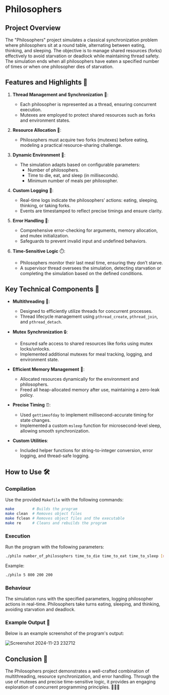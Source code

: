 # Philosophers



## Project Overview

The "Philosophers" project simulates a classical synchronization problem where philosophers sit at a round table, alternating between eating, thinking, and sleeping. The objective is to manage shared resources (forks) effectively to avoid starvation or deadlock while maintaining thread safety. The simulation ends when all philosophers have eaten a specified number of times or when one philosopher dies of starvation.



## Features and Highlights 🌟

1. **Thread Management and Synchronization** 🧵:
   - Each philosopher is represented as a thread, ensuring concurrent execution.
   - Mutexes are employed to protect shared resources such as forks and environment states.

2. **Resource Allocation** 🍴:
   - Philosophers must acquire two forks (mutexes) before eating, modeling a practical resource-sharing challenge.

3. **Dynamic Environment** 🔄:
   - The simulation adapts based on configurable parameters:
     - Number of philosophers.
     - Time to die, eat, and sleep (in milliseconds).
     - Minimum number of meals per philosopher.

4. **Custom Logging** 📝:
   - Real-time logs indicate the philosophers’ actions: eating, sleeping, thinking, or taking forks.
   - Events are timestamped to reflect precise timings and ensure clarity.

5. **Error Handling** 🚨:
   - Comprehensive error-checking for arguments, memory allocation, and mutex initialization.
   - Safeguards to prevent invalid input and undefined behaviors.

6. **Time-Sensitive Logic** ⏱️:
   - Philosophers monitor their last meal time, ensuring they don’t starve.
   - A supervisor thread oversees the simulation, detecting starvation or completing the simulation based on the defined conditions.



## Key Technical Components 🔧

- **Multithreading** 🧵:
  - Designed to efficiently utilize threads for concurrent processes.
  - Thread lifecycle management using `pthread_create`, `pthread_join`, and `pthread_detach`.

- **Mutex Synchronization** 🔒:
  - Ensured safe access to shared resources like forks using mutex locks/unlocks.
  - Implemented additional mutexes for meal tracking, logging, and environment state.

- **Efficient Memory Management** 💾:
  - Allocated resources dynamically for the environment and philosophers.
  - Freed all heap-allocated memory after use, maintaining a zero-leak policy.

- **Precise Timing** ⏰:
  - Used `gettimeofday` to implement millisecond-accurate timing for state changes.
  - Implemented a custom `msleep` function for microsecond-level sleep, allowing smooth synchronization.

- **Custom Utilities**:
  - Included helper functions for string-to-integer conversion, error logging, and thread-safe logging.


## How to Use 🛠️

### Compilation

Use the provided `Makefile` with the following commands:

```bash
make        # Builds the program
make clean  # Removes object files
make fclean # Removes object files and the executable
make re     # Cleans and rebuilds the program
```
### Execution

Run the program with the following parameters:

```bash
./philo number_of_philosophers time_to_die time_to_eat time_to_sleep [number_of_times_each_philosopher_must_eat]
```
Example:

```bash
./philo 5 800 200 200
```
### Behaviour

The simulation runs with the specified parameters, logging philosopher actions in real-time. Philosophers take turns eating, sleeping, and thinking, avoiding starvation and deadlock.

### Example Output 📸

Below is an example screenshot of the program's output:

![Screenshot 2024-11-23 232712](https://github.com/user-attachments/assets/af0957d5-7ab1-42e1-8754-0eb3cf8bb9eb)


## Conclusion 🎯

The Philosophers project demonstrates a well-crafted combination of multithreading, resource synchronization, and error handling. Through the use of mutexes and precise time-sensitive logic, it provides an engaging exploration of concurrent programming principles. 🧵🍴💭
